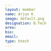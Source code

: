 ```yaml
---
layout: member
name: Arjun K
image: default.png
designation: B.Tech
area:
bio:
email:
type: btech
---
```

